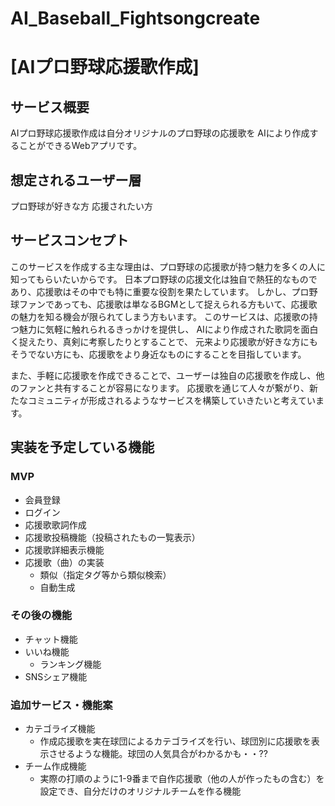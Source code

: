 # AI_Baseball_Fightsongcreate

# [AIプロ野球応援歌作成]

## サービス概要
AIプロ野球応援歌作成は自分オリジナルのプロ野球の応援歌を
AIにより作成することができるWebアプリです。

## 想定されるユーザー層
プロ野球が好きな方
応援されたい方

## サービスコンセプト
このサービスを作成する主な理由は、プロ野球の応援歌が持つ魅力を多くの人に知ってもらいたいからです。
日本プロ野球の応援文化は独自で熱狂的なものであり、応援歌はその中でも特に重要な役割を果たしています。
しかし、プロ野球ファンであっても、応援歌は単なるBGMとして捉えられる方もいて、応援歌の魅力を知る機会が限られてしまう方もいます。
このサービスは、応援歌の持つ魅力に気軽に触れられるきっかけを提供し、
AIにより作成された歌詞を面白く捉えたり、真剣に考察したりとすることで、
元来より応援歌が好きな方にもそうでない方にも、応援歌をより身近なものにすることを目指しています。

また、手軽に応援歌を作成できることで、ユーザーは独自の応援歌を作成し、他のファンと共有することが容易になります。
応援歌を通じて人々が繋がり、新たなコミュニティが形成されるようなサービスを構築していきたいと考えています。

## 実装を予定している機能
### MVP
* 会員登録
* ログイン
* 応援歌歌詞作成
* 応援歌投稿機能（投稿されたもの一覧表示）
* 応援歌詳細表示機能
* 応援歌（曲）の実装
  * 類似（指定タグ等から類似検索）
  * 自動生成

### その後の機能
* チャット機能
* いいね機能
  * ランキング機能
* SNSシェア機能

### 追加サービス・機能案
* カテゴライズ機能
  * 作成応援歌を実在球団によるカテゴライズを行い、球団別に応援歌を表示させるような機能。球団の人気具合がわかるかも・・??
* チーム作成機能
  * 実際の打順のように1-9番まで自作応援歌（他の人が作ったもの含む）を設定でき、自分だけのオリジナルチームを作る機能
